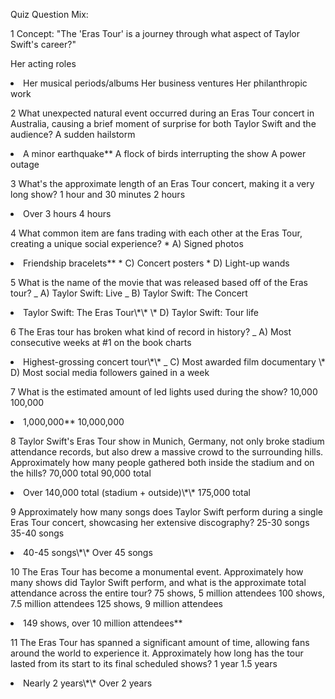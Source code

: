 Quiz Question Mix:

1 Concept: "The 'Eras Tour' is a journey through what aspect of Taylor Swift's career?"

Her acting roles

 <li class="correct">Her musical periods/albums
Her business ventures
Her philanthropic work

2 What unexpected natural event occurred during an Eras Tour concert in Australia, causing a brief moment of surprise for both Taylor Swift and the audience?
A sudden hailstorm
   <li class="correct">A minor earthquake**
     A flock of birds interrupting the show
    A power outage

3 What's the approximate length of an Eras Tour concert, making it a very long show?
1 hour and 30 minutes
2 hours
<li class="correct"> Over 3 hours
4 hours

4 What common item are fans trading with each other at the Eras Tour, creating a unique social experience? \* A) Signed photos

   <li class="correct">Friendship bracelets**
    * C) Concert posters
    * D) Light-up wands

5 What is the name of the movie that was released based off of the Eras tour?
_ A) Taylor Swift: Live
_ B) Taylor Swift: The Concert
<li class="correct"> Taylor Swift: The Eras Tour\*\* \* D) Taylor Swift: Tour life

6 The Eras tour has broken what kind of record in history?
_ A) Most consecutive weeks at #1 on the book charts
<li class="correct"> Highest-grossing concert tour\*\*
_ C) Most awarded film documentary \* D) Most social media followers gained in a week

7 What is the estimated amount of led lights used during the show?
10,000
100,000

   <li class="correct"> 1,000,000**
     10,000,000

8 Taylor Swift's Eras Tour show in Munich, Germany, not only broke stadium attendance records, but also drew a massive crowd to the surrounding hills. Approximately how many people gathered both inside the stadium and on the hills?
70,000 total
90,000 total
<li class="correct"> Over 140,000 total (stadium + outside)\*\*
175,000 total

9 Approximately how many songs does Taylor Swift perform during a single Eras Tour concert, showcasing her extensive discography?
25-30 songs
35-40 songs
<li class="correct"> 40-45 songs\*\*
Over 45 songs

10 The Eras Tour has become a monumental event. Approximately how many shows did Taylor Swift perform, and what is the approximate total attendance across the entire tour?
75 shows, 5 million attendees
100 shows, 7.5 million attendees
125 shows, 9 million attendees

   <li class="correct"> 149 shows, over 10 million attendees**

11 The Eras Tour has spanned a significant amount of time, allowing fans around the world to experience it. Approximately how long has the tour lasted from its start to its final scheduled shows?
1 year
1.5 years
<li class="correct"> Nearly 2 years\*\*
Over 2 years
